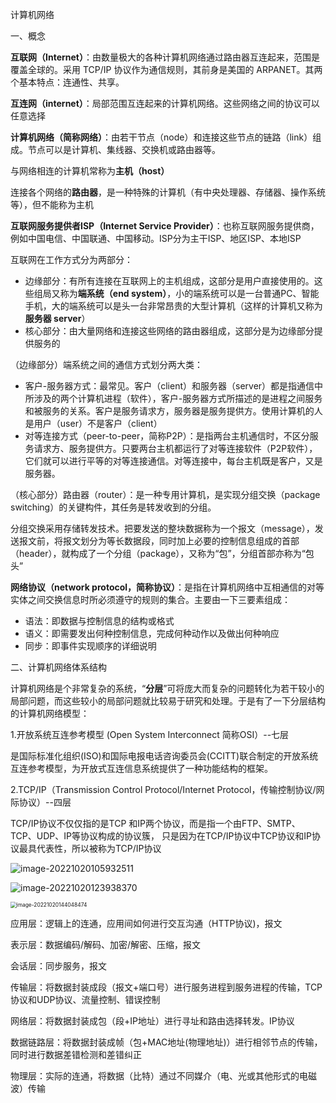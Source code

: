 计算机网络

一、概念

**互联网（Internet）**：由数量极大的各种计算机网络通过路由器互连起来，范围是覆盖全球的。采用 TCP/IP 协议作为通信规则，其前身是美国的 ARPANET。其两个基本特点：连通性、共享。

**互连网（internet）**：局部范围互连起来的计算机网络。这些网络之间的协议可以任意选择

**计算机网络（简称网络）**：由若干节点（node）和连接这些节点的链路（link）组成。节点可以是计算机、集线器、交换机或路由器等。

与网络相连的计算机常称为**主机（host）**

连接各个网络的**路由器**，是一种特殊的计算机（有中央处理器、存储器、操作系统等），但不能称为主机

**互联网服务提供者ISP（Internet Service Provider）**：也称互联网服务提供商，例如中国电信、中国联通、中国移动。ISP分为主干ISP、地区ISP、本地ISP



互联网在工作方式分为两部分：

- 边缘部分：有所有连接在互联网上的主机组成，这部分是用户直接使用的。这些组局又称为**端系统（end system）**，小的端系统可以是一台普通PC、智能手机，大的端系统可以是头一台非常昂贵的大型计算机（这样的计算机又称为**服务器 server**）
- 核心部分：由大量网络和连接这些网络的路由器组成，这部分是为边缘部分提供服务的

（边缘部分）端系统之间的通信方式划分两大类：

- 客户-服务器方式：最常见。客户（client）和服务器（server）都是指通信中所涉及的两个计算机进程（软件），客户-服务器方式所描述的是进程之间服务和被服务的关系。客户是服务请求方，服务器是服务提供方。使用计算机的人是用户（user）不是客户（client）
- 对等连接方式（peer-to-peer，简称P2P）：是指两台主机通信时，不区分服务请求方、服务提供方。只要两台主机都运行了对等连接软件（P2P软件），它们就可以进行平等的对等连接通信。对等连接中，每台主机既是客户，又是服务器。

（核心部分）路由器（router）：是一种专用计算机，是实现分组交换（package switching）的关键构件，其任务是转发收到的分组。



分组交换采用存储转发技术。把要发送的整块数据称为一个报文（message），发送报文前，将报文划分为等长数据段，同时加上必要的控制信息组成的首部（header），就构成了一个分组（package），又称为“包”，分组首部亦称为“包头”



**网络协议（network protocol，简称协议）**：是指在计算机网络中互相通信的对等实体之间交换信息时所必须遵守的规则的集合。主要由一下三要素组成：

- 语法：即数据与控制信息的结构或格式
- 语义：即需要发出何种控制信息，完成何种动作以及做出何种响应
- 同步：即事件实现顺序的详细说明



二、计算机网络体系结构

计算机网络是个非常复杂的系统，“**分层**”可将庞大而复杂的问题转化为若干较小的局部问题，而这些较小的局部问题就比较易于研究和处理。于是有了一下分层结构的计算机网络模型：

1.开放系统互连参考模型 (Open System Interconnect 简称OSI）--七层

是国际标准化组织(ISO)和国际电报电话咨询委员会(CCITT)联合制定的开放系统互连参考模型，为开放式互连信息系统提供了一种功能结构的框架。

2.TCP/IP（Transmission Control Protocol/Internet Protocol，传输控制协议/网际协议）--四层

TCP/IP协议不仅仅指的是TCP 和IP两个协议，而是指一个由FTP、SMTP、TCP、UDP、IP等协议构成的协议簇， 只是因为在TCP/IP协议中TCP协议和IP协议最具代表性，所以被称为TCP/IP协议

![image-20221020105932511](C:\Users\Admin\AppData\Roaming\Typora\typora-user-images\image-20221020105932511.png)

![image-20221020123938370](C:\Users\Admin\AppData\Roaming\Typora\typora-user-images\image-20221020123938370.png)

<img src="C:\Users\Admin\AppData\Roaming\Typora\typora-user-images\image-20221020144048474.png" alt="image-20221020144048474" style="zoom: 60%;" />

应用层：逻辑上的连通，应用间如何进行交互沟通（HTTP协议)，报文

表示层：数据编码/解码、加密/解密、压缩，报文

会话层：同步服务，报文

传输层：将数据封装成段（报文+端口号）进行服务进程到服务进程的传输，TCP协议和UDP协议、流量控制、错误控制

网络层：将数据封装成包（段+IP地址）进行寻址和路由选择转发。IP协议

数据链路层：将数据封装成帧（包+MAC地址(物理地址)）进行相邻节点的传输，同时进行数据差错检测和差错纠正

物理层：实际的连通，将数据（比特）通过不同媒介（电、光或其他形式的电磁波）传输

